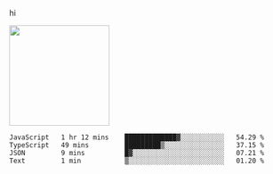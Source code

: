 hi

<img height="180em" src="https://github-readme-stats.vercel.app/api?username=AProductiveNerd&show_icons=true&hide_border=true&&count_private=true&include_all_commits=true" />

<!--START_SECTION:waka-->
```text
JavaScript   1 hr 12 mins    █████████████▓░░░░░░░░░░░   54.29 % 
TypeScript   49 mins         █████████▒░░░░░░░░░░░░░░░   37.15 % 
JSON         9 mins          █▓░░░░░░░░░░░░░░░░░░░░░░░   07.21 % 
Text         1 min           ▒░░░░░░░░░░░░░░░░░░░░░░░░   01.20 % 
```
<!--END_SECTION:waka-->
